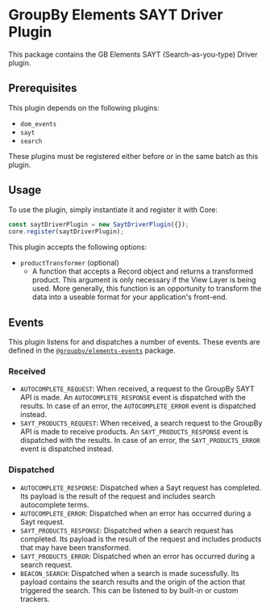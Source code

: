 # GroupBy Elements SAYT Driver Plugin

This package contains the GB Elements SAYT (Search-as-you-type) Driver plugin.

## Prerequisites

This plugin depends on the following plugins:

- `dom_events`
- `sayt`
- `search`

These plugins must be registered either before or in the same batch as
this plugin.

## Usage

To use the plugin, simply instantiate it and register it with Core:

```js
const saytDriverPlugin = new SaytDriverPlugin({});
core.register(saytDriverPlugin);
```

This plugin accepts the following options:
* `productTransformer` (optional)
  * A function that accepts a Record object and returns a transformed product.
    This argument is only necessary if the View Layer is being used.
    More generally, this function is an opportunity to transform the data
    into a useable format for your application's front-end.

## Events

This plugin listens for and dispatches a number of events. These events are defined in the [`@groupby/elements-events`][elements-events] package.

### Received

* `AUTOCOMPLETE_REQUEST`: When received, a request to the GroupBy SAYT API is made. An `AUTOCOMPLETE_RESPONSE` event is dispatched with the results. In case of an error, the `AUTOCOMPLETE_ERROR` event is dispatched instead.
* `SAYT_PRODUCTS_REQUEST`: When received, a search request to the GroupBy API is made to receive products. An `SAYT_PRODUCTS_RESPONSE` event is dispatched with the results. In case of an error, the `SAYT_PRODUCTS_ERROR` event is dispatched instead.

### Dispatched

* `AUTOCOMPLETE_RESPONSE`: Dispatched when a Sayt request has completed. Its payload is the result of the request and includes search autocomplete terms.
* `AUTOCOMPLETE_ERROR`: Dispatched when an error has occurred during a Sayt request.
* `SAYT_PRODUCTS_RESPONSE`: Dispatched when a search request has completed. Its payload is the result of the request and includes products that may have been transformed.
* `SAYT_PRODUCTS_ERROR`: Dispatched when an error has occurred during a search request.
* `BEACON_SEARCH`: Dispatched when a search is made sucessfully. Its payload contains the search results and the origin of the action that triggered the search. This can be listened to by built-in or custom trackers.

[elements-events]: https://github.com/groupby/elements-events
